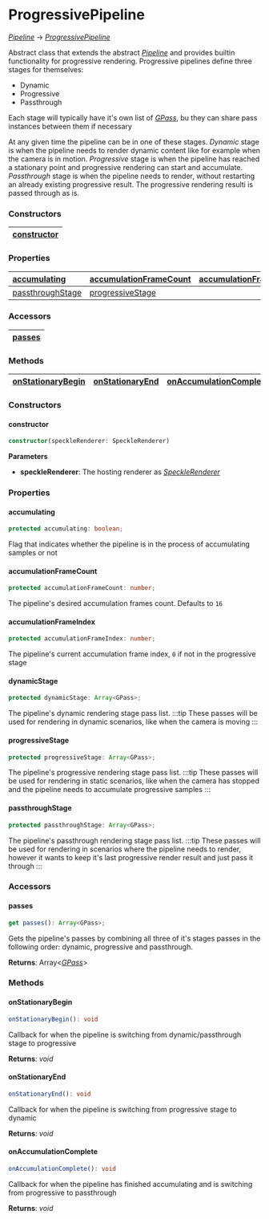 # ProgressivePipeline 

[_Pipeline_](/viewer/rendering-pipeline-api/pipeline-api.md) -> [_ProgressivePipeline_](/viewer/rendering-pipeline-api/progressive-pipeline-api.md)

Abstract class that extends the abstract [_Pipeline_](/viewer/rendering-pipeline-api/pipeline-api.md) and provides builtin functionality for progressive rendering. Progressive pipelines define three stages for themselves:
- Dynamic
- Progressive
- Passthrough

Each stage will typically have it's own list of [_GPass_](/viewer/pipeline-api/g-pass-api.md), bu they can share pass instances between them if necessary

At any given time the pipeline can be in one of these stages. *Dynamic* stage is when the pipeline needs to render dynamic content like for example when the camera is in motion. *Progressive* stage is when the pipeline has reached a stationary point and progressive rendering can start and accumulate. *Passthrough* stage is when the pipeline needs to render, without restarting an already existing progressive result. The progressive rendering resulti is passed through as is.


### <h3>Constructors</h3>
 [constructor](/viewer/rendering-pipeline-api/progressive-pipeline-api.md#constructor) |
| :-------------------------------------------------- | 

### <h3>Properties</h3>

| [accumulating](/viewer/rendering-pipeline-api/progressive-pipeline-api.md#accumulating) | [accumulationFrameCount](/viewer/rendering-pipeline-api/progressive-pipeline-api.md#accumulationframecount)   | [accumulationFrameIndex](/viewer/rendering-pipeline-api/progressive-pipeline-api.md#accumulationframeindex) | [dynamicStage](/viewer/rendering-pipeline-api/progressive-pipeline-api.md#dynamicstage)   |
| :--------------------------------------------------------------------------- | :----------------------------------------------------------------- | :--------------------------------------------------------------- | :----------------------------------------------------------------- |      
| [passthroughStage](/viewer/rendering-pipeline-api/progressive-pipeline-api.md#passthroughstage) | [progressiveStage](/viewer/rendering-pipeline-api/progressive-pipeline-api.md#progressivestage) 



### <h3>Accessors</h3>

| [passes](/viewer/rendering-pipeline-api/progressive-pipeline-api.md#passes)
| :------------------------------------------------ | 

### <h3>Methods</h3>

| [onStationaryBegin](/viewer/rendering-pipeline-api/progressive-pipeline-api.md#onstationarybegin)                 | [onStationaryEnd](/viewer/rendering-pipeline-api/progressive-pipeline-api.md#onstationaryrnd)               | [onAccumulationComplete](/viewer/rendering-pipeline-api/progressive-pipeline-api.md#onaccumulationcomplete)               |           |
| :------------------------------------------------------------ | :------------------------------------------------------ | :------------------------------------------------------ | :-------------------------------------------------------- |


### <h3>Constructors</h3>

#### <h4>constructor</h4>

```ts
constructor(speckleRenderer: SpeckleRenderer)
```
**Parameters**

- **speckleRenderer**: The hosting renderer as [_SpeckleRenderer_](/viewer/speckle-renderer-api.md)


### <h3>Properties</h3>


#### <b>accumulating</b>

```ts
protected accumulating: boolean;
```

Flag that indicates whether the pipeline is in the process of accumulating samples or not


#### <b>accumulationFrameCount</b>

```ts
protected accumulationFrameCount: number;
```
The pipeline's desired accumulation frames count. Defaults to `16`

#### <b>accumulationFrameIndex</b>

```ts
protected accumulationFrameIndex: number;
```

The pipeline's current accumulation frame index, `0` if not in the progressive stage


#### <b>dynamicStage</b>

```ts
protected dynamicStage: Array<GPass>;
```

The pipeline's dynamic rendering stage pass list.
:::tip
These passes will be used for rendering in dynamic scenarios, like when the camera is moving
:::


#### <b>progressiveStage</b>

```ts
protected progressiveStage: Array<GPass>;
```

The pipeline's progressive rendering stage pass list.
:::tip
These passes will be used for rendering in static scenarios, like when the camera has stopped and the pipeline needs to accumulate progressive samples
:::

#### <b>passthroughStage</b>

```ts
protected passthroughStage: Array<GPass>;
```

The pipeline's passthrough rendering stage pass list.
:::tip
These passes will be used for rendering in scenarios where the pipeline needs to render, however it wants to keep it's last progressive render result and just pass it through
:::


### <h3>Accessors</h3>

#### <b>passes</b>

```ts
get passes(): Array<GPass>;
```

Gets the pipeline's passes by combining all three of it's stages passes in the following order: dynamic, progressive and passthrough.

**Returns**: Array<[_GPass_](/viewer/pipeline-api/g-pass-api.md)>



### <h3>Methods</h3>

#### <b>onStationaryBegin</b>

```ts
onStationaryBegin(): void
```
Callback for when the pipeline is switching from dynamic/passthrough stage to progressive


**Returns**: _void_

#### <b>onStationaryEnd</b>

```ts
onStationaryEnd(): void
```
Callback for when the pipeline is switching from progressive stage to dynamic

**Returns**: _void_


#### <b>onAccumulationComplete</b>

```ts
onAccumulationComplete(): void
```

Callback for when the pipeline has finished accumulating and is switching from progressive to passthrough

**Returns**: _void_


